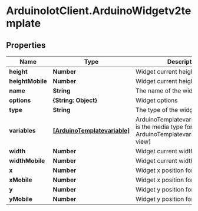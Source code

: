 # ArduinoIotClient.ArduinoWidgetv2template

## Properties

Name | Type | Description | Notes
------------ | ------------- | ------------- | -------------
**height** | **Number** | Widget current height for desktop | 
**heightMobile** | **Number** | Widget current height for mobile | [optional] 
**name** | **String** | The name of the widget | [optional] 
**options** | **{String: Object}** | Widget options | 
**type** | **String** | The type of the widget | 
**variables** | [**[ArduinoTemplatevariable]**](ArduinoTemplatevariable.md) | ArduinoTemplatevariableCollection is the media type for an array of ArduinoTemplatevariable (default view) | [optional] 
**width** | **Number** | Widget current width for desktop | 
**widthMobile** | **Number** | Widget current width for mobile | [optional] 
**x** | **Number** | Widget x position for desktop | 
**xMobile** | **Number** | Widget x position for mobile | [optional] 
**y** | **Number** | Widget y position for desktop | 
**yMobile** | **Number** | Widget y position for mobile | [optional] 


